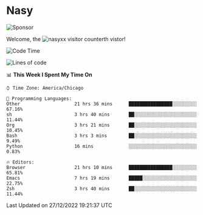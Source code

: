 # Nasy

<!--
<p align="center">
<img height="200" src="https://github-readme-stats.vercel.app/api?username=nasyxx&count_private=true&show_icons=true&theme=dracula&include_all_commits=true"/>
<img height="200" src="https://github-readme-stats.vercel.app/api/top-langs/?username=nasyxx&theme=dracula&hide=html,jupyter+notebook&count_private=true&show_icons=true"/>
</p>

  
----------------
-->

![Sponsor](https://img.shields.io/static/v1.svg?label=Sponsor&message=%E2%9D%A4&logo=GitHub&style=flat&color=pink)
 
Welcome, the ![nasyxx visitor counter](https://count.getloli.com/get/@nasyxx?theme=rule34)th vistor!
 
<!--START_SECTION:waka-->
![Code Time](http://img.shields.io/badge/Code%20Time-2%2C984%20hrs%2059%20mins-blue)

![Lines of code](https://img.shields.io/badge/From%20Hello%20World%20I%27ve%20Written-5%20Million%20lines%20of%20code-blue)

📊 **This Week I Spent My Time On** 

```text
⌚︎ Time Zone: America/Chicago

💬 Programming Languages: 
Other                    21 hrs 36 mins      ████████████████░░░░░░░░░   67.16% 
sh                       3 hrs 40 mins       ██░░░░░░░░░░░░░░░░░░░░░░░   11.44% 
Org                      3 hrs 21 mins       ██░░░░░░░░░░░░░░░░░░░░░░░   10.45% 
Bash                     3 hrs 3 mins        ██░░░░░░░░░░░░░░░░░░░░░░░   9.49% 
Python                   16 mins             ░░░░░░░░░░░░░░░░░░░░░░░░░   0.83%

🔥 Editors: 
Browser                  21 hrs 10 mins      ████████████████░░░░░░░░░   65.81% 
Emacs                    7 hrs 19 mins       █████░░░░░░░░░░░░░░░░░░░░   22.75% 
Zsh                      3 hrs 40 mins       ██░░░░░░░░░░░░░░░░░░░░░░░   11.44%

```


 Last Updated on 27/12/2022 19:21:37 UTC
<!--END_SECTION:waka-->

<!-- ![visitors](https://visitor-badge.laobi.icu/badge?page_id=nasyxx.nasyxx) -->
